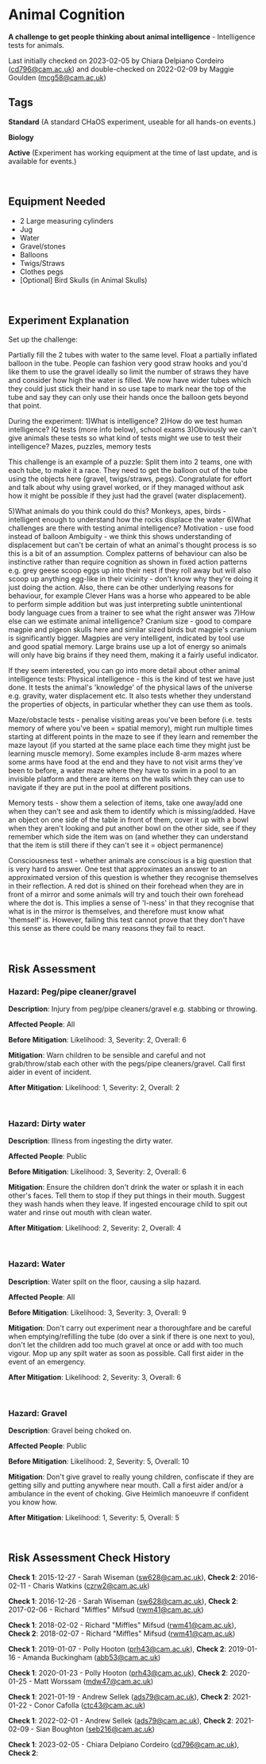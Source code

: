# Animal Cognition

**A challenge to get people thinking about animal intelligence** - Intelligence tests for animals.

Last initially checked on 2023-02-05 by Chiara Delpiano Cordeiro (cd796@cam.ac.uk) and double-checked on 2022-02-09 by Maggie Goulden (mcg58@cam.ac.uk)

## Tags
<!--- Start Tags (DO NOT REMOVE THIS COMMENT) --->

**Standard** (A standard CHaOS experiment, useable for all hands-on events.)

**Biology**

**Active** (Experiment has working equipment at the time of last update, and is available for events.)
<!--- End Tags (DO NOT REMOVE THIS COMMENT) --->

<br/>

## Equipment Needed 
- 2 Large measuring cylinders
- Jug
- Water
- Gravel/stones
- Balloons
- Twigs/Straws
- Clothes pegs
- [Optional] Bird Skulls (in Animal Skulls)

<br/>

## Experiment Explanation 

Set up the challenge:

Partially fill the 2 tubes with water to the same level.
Float a partially inflated balloon in the tube. People can fashion very good straw hooks and you'd like them to use the gravel ideally so limit the number of straws they have and consider how high the water is filled. We now have wider tubes which they could just stick their hand in so use tape to mark near the top of the tube and say they can only use their hands once the balloon gets beyond that point.

During the experiment:
1)What is intelligence?
2)How do we test human intelligence? 
IQ tests (more info below), school exams
3)Obviously we can't give animals these tests so what kind of tests might we use to test their intelligence? 
Mazes, puzzles, memory tests

This challenge is an example of a puzzle:
Split them into 2 teams, one with each tube, to make it a race. They need to get the balloon out of the tube using the objects here (gravel, twigs/straws, pegs).
Congratulate for effort and talk about why using gravel worked, or if they managed without ask how it might be possible if they just had the gravel (water displacement).

5)What animals do you think could do this? 
Monkeys, apes, birds - intelligent enough to understand how the rocks displace the water
6)What challenges are there with testing animal intelligence? 
Motivation - use food instead of balloon
Ambiguity - we think this shows understanding of displacement but can't be certain of what an animal's thought process is so this is a bit of an assumption. Complex patterns of behaviour can also be instinctive rather than require cognition as shown in fixed action patterns e.g. grey geese scoop eggs up into their nest if they roll away but will also scoop up anything egg-like in their vicinity - don't know why they're doing it just doing the action. Also, there can be other underlying reasons for behaviour, for example Clever Hans was a horse who appeared to be able to perform simple addition but was just interpreting subtle unintentional body language cues from a trainer to see what the right answer was
7)How else can we estimate animal intelligence? 
Cranium size - good to compare magpie and pigeon skulls here and similar sized birds but magpie's cranium is significantly bigger. Magpies are very intelligent, indicated by tool use and good spatial memory. Large brains use up a lot of energy so animals will only have big brains if they need them, making it a fairly useful indicator.

If they seem interested, you can go into more detail about other animal intelligence tests:
Physical intelligence - this is the kind of test we have just done. It tests the animal's 'knowledge' of the physical laws of the universe e.g. gravity, water displacement etc. It also tests whether they understand the properties of objects, in particular whether they can use them as tools.

Maze/obstacle tests - penalise visiting areas you've been before (i.e. tests memory of where you've been = spatial memory), might run multiple times starting at different points in the maze to see if they learn and remember the maze layout (if you started at the same place each time they might just be learning muscle memory). Some examples include 8-arm mazes where some arms have food at the end and they have to not visit arms they've been to before, a water maze where they have to swim in a pool to an invisible platform and there are items on the walls which they can use to navigate if they are put in the pool at different positions.

Memory tests - show them a selection of items, take one away/add one when they can't see and ask them to identify which is missing/added. Have an object on one side of the table in front of them, cover it up with a bowl when they aren't looking and put another bowl on the other side, see if they remember which side the item was on (and whether they can understand that the item is still there if they can't see it = object permanence)

Consciousness test - whether animals are conscious is a big question that is very hard to answer. One test that approximates an answer to an approximated version of this question is whether they recognise themselves in their reflection. A red dot is shined on their forehead when they are in front of a mirror and some animals will try and touch their own forehead where the dot is. This implies a sense of 'I-ness' in that they recognise that what is in the mirror is themselves, and therefore must know what 'themself' is. However, failing this test cannot prove that they don't have this sense as there could be many reasons they fail to react.

<br/>

## Risk Assessment

### **Hazard**: Peg/pipe cleaner/gravel

**Description**: Injury from peg/pipe cleaners/gravel e.g. stabbing or throwing.

**Affected People**: All

**Before Mitigation**: Likelihood: 3, Severity: 2, Overall: 6

**Mitigation**: Warn children to be sensible and careful and not grab/throw/stab each other with the pegs/pipe cleaners/gravel.
Call first aider in event of incident.

**After Mitigation**: Likelihood: 1, Severity: 2, Overall: 2

<br/>

### **Hazard**: Dirty water

**Description**: Illness from ingesting the dirty water.

**Affected People**: Public

**Before Mitigation**: Likelihood: 3, Severity: 2, Overall: 6

**Mitigation**: Ensure the children don't drink the water or splash it in each other's faces. Tell them to stop if they put things in their mouth. Suggest they wash hands when they leave.
If ingested encourage child to spit out water and rinse out mouth with clean water.

**After Mitigation**: Likelihood: 2, Severity: 2, Overall: 4

<br/>

### **Hazard**: Water

**Description**: Water spilt on the floor, causing a slip hazard.

**Affected People**: All

**Before Mitigation**: Likelihood: 3, Severity: 3, Overall: 9

**Mitigation**: Don't carry out experiment near a thoroughfare and be careful when emptying/refilling the tube (do over a sink if there is one next to you), don't let the children add too much gravel at once or add with too much vigour.
Mop up any spilt water as soon as possible. Call first aider in the event of an emergency.

**After Mitigation**: Likelihood: 2, Severity: 3, Overall: 6

<br/>

### **Hazard**: Gravel

**Description**: Gravel being choked on.

**Affected People**: Public

**Before Mitigation**: Likelihood: 2, Severity: 5, Overall: 10

**Mitigation**: Don't give gravel to really young children, confiscate if they are getting silly and putting anywhere near mouth. Call a first aider and/or a ambulance in the event of choking. Give Heimlich manoeuvre if confident you know how.

**After Mitigation**: Likelihood: 1, Severity: 5, Overall: 5

<br/>

## Risk Assessment Check History 

**Check 1**: 2015-12-27 - Sarah Wiseman (sw628@cam.ac.uk), **Check 2**: 2016-02-11 - Charis Watkins (czrw2@cam.ac.uk)

**Check 1**: 2016-12-26 - Sarah Wiseman (sw628@cam.ac.uk), **Check 2**: 2017-02-06 - Richard "Miffles" Mifsud (rwm41@cam.ac.uk)

**Check 1**: 2018-02-02 - Richard "Miffles" Mifsud (rwm41@cam.ac.uk), **Check 2**: 2018-02-07 - Richard "Miffles" Mifsud (rwm41@cam.ac.uk)

**Check 1**: 2019-01-07 - Polly Hooton (prh43@cam.ac.uk), **Check 2**: 2019-01-16 - Amanda Buckingham (abb53@cam.ac.uk)

**Check 1**: 2020-01-23 - Polly Hooton (prh43@cam.ac.uk), **Check 2**: 2020-01-25 - Matt Worssam (mdw47@cam.ac.uk)

**Check 1**: 2021-01-19 - Andrew Sellek (ads79@cam.ac.uk), **Check 2**: 2021-01-22 - Conor Cafolla (ctc43@cam.ac.uk)

**Check 1**: 2022-02-01 - Andrew Sellek (ads79@cam.ac.uk), **Check 2**: 2021-02-09 - Sian Boughton (seb216@cam.ac.uk)

**Check 1**: 2023-02-05 - Chiara Delpiano Cordeiro (cd796@cam.ac.uk), **Check 2**:
